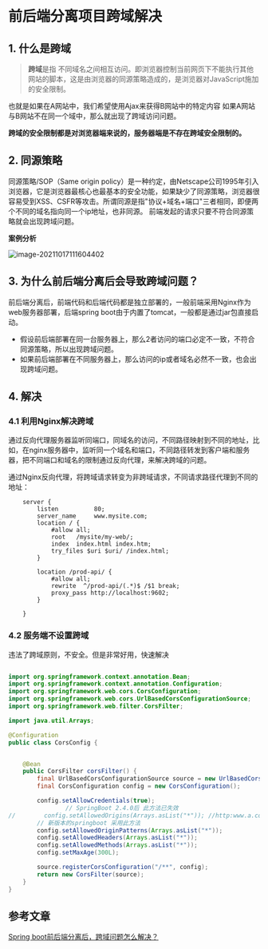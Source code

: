 # 前后端分离项目跨域解决

## 1. 什么是跨域

> **跨域**是指 不同域名之间相互访问。即浏览器控制当前网页下不能执行其他网站的脚本，这是由浏览器的同源策略造成的，是浏览器对JavaScript施加的安全限制。

也就是如果在A网站中，我们希望使用Ajax来获得B网站中的特定内容
如果A网站与B网站不在同一个域中，那么就出现了跨域访问问题。

**跨域的安全限制都是对浏览器端来说的，服务器端是不存在跨域安全限制的。**

## 2. 同源策略

同源策略/SOP（Same origin policy）是一种约定，由Netscape公司1995年引入浏览器，它是浏览器最核心也最基本的安全功能，如果缺少了同源策略，浏览器很容易受到XSS、CSFR等攻击。所谓同源是指"协议+域名+端口"三者相同，即便两个不同的域名指向同一个ip地址，也非同源。
前端发起的请求只要不符合同源策略就会出现跨域问题。

**案例分析**

![image-20211017111604402](https://abelsun-1256449468.cos.ap-beijing.myqcloud.com/image/image-20211017111604402.png)

## 3. 为什么前后端分离后会导致跨域问题？

前后端分离后，前端代码和后端代码都是独立部署的，一般前端采用Nginx作为web服务器部署，后端spring boot由于内置了tomcat，一般都是通过jar包直接启动。

- 假设前后端部署在同一台服务器上，那么2者访问的端口必定不一致，不符合同源策略，所以出现跨域问题。
- 如果前后端部署在不同服务器上，那么访问的ip或者域名必然不一致，也会出现跨域问题。

## 4. 解决

### 4.1 利用Nginx解决跨域

通过反向代理服务器监听同端口，同域名的访问，不同路径映射到不同的地址，比如，在nginx服务器中，监听同一个域名和端口，不同路径转发到客户端和服务器，把不同端口和域名的限制通过反向代理，来解决跨域的问题。

通过Nginx反向代理，将跨域请求转变为非跨域请求，不同请求路径代理到不同的地址：

```nginx
    server {
        listen          80;
        server_name     www.mysite.com;
        location / {
            #allow all;
            root   /mysite/my-web/;
            index  index.html index.htm;
            try_files $uri $uri/ /index.html;
        }

        location /prod-api/ {
            #allow all;
            rewrite  ^/prod-api/(.*)$ /$1 break;
            proxy_pass http://localhost:9602;
        }
        
    }
```

### 4.2 服务端不设置跨域

违法了跨域原则，不安全。但是非常好用，快速解决

```java

import org.springframework.context.annotation.Bean;
import org.springframework.context.annotation.Configuration;
import org.springframework.web.cors.CorsConfiguration;
import org.springframework.web.cors.UrlBasedCorsConfigurationSource;
import org.springframework.web.filter.CorsFilter;

import java.util.Arrays;

@Configuration
public class CorsConfig {


    @Bean
    public CorsFilter corsFilter() {
        final UrlBasedCorsConfigurationSource source = new UrlBasedCorsConfigurationSource();
        final CorsConfiguration config = new CorsConfiguration();

        config.setAllowCredentials(true);
                // SpringBoot 2.4.0后 此方法已失效
//        config.setAllowedOrigins(Arrays.asList("*")); //http:www.a.com
        // 新版本的springboot 采用此方法
        config.setAllowedOriginPatterns(Arrays.asList("*"));
        config.setAllowedHeaders(Arrays.asList("*"));
        config.setAllowedMethods(Arrays.asList("*"));
        config.setMaxAge(300L);

        source.registerCorsConfiguration("/**", config);
        return new CorsFilter(source);
    }
}

```



## 参考文章

[Spring boot前后端分离后，跨域问题怎么解决？](https://blog.csdn.net/w1014074794/article/details/106226429)

